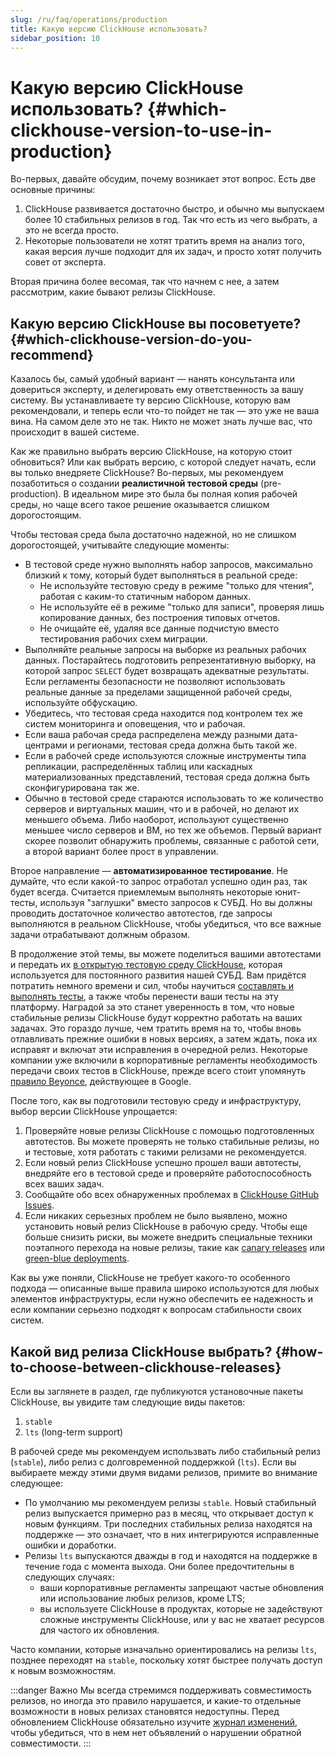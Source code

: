 ```yaml
---
slug: /ru/faq/operations/production
title: Какую версию ClickHouse использовать?
sidebar_position: 10
---
```


# Какую версию ClickHouse использовать? {#which-clickhouse-version-to-use-in-production}

Во-первых, давайте обсудим, почему возникает этот вопрос. Есть две основные причины:

1.  ClickHouse развивается достаточно быстро, и обычно мы выпускаем более 10 стабильных релизов в год. Так что есть из чего выбрать, а это не всегда просто.
2.  Некоторые пользователи не хотят тратить время на анализ того, какая версия лучше подходит для их задач, и просто хотят получить совет от эксперта.

Вторая причина более весомая, так что начнем с нее, а затем рассмотрим, какие бывают релизы ClickHouse.

## Какую версию ClickHouse вы посоветуете? {#which-clickhouse-version-do-you-recommend}

Казалось бы, самый удобный вариант — нанять консультанта или довериться эксперту, и делегировать ему ответственность за вашу систему. Вы устанавливаете ту версию ClickHouse, которую вам рекомендовали, и теперь если что-то пойдет не так — это уже не ваша вина. На самом деле это не так. Никто не может знать лучше вас, что происходит в вашей системе.

Как же правильно выбрать версию ClickHouse, на которую стоит обновиться? Или как выбрать версию, с которой следует начать, если вы только внедряете ClickHouse? Во-первых, мы рекомендуем позаботиться о создании **реалистичной тестовой среды** (pre-production). В идеальном мире это была бы полная копия рабочей среды, но чаще всего такое решение оказывается слишком дорогостоящим.

Чтобы тестовая среда была достаточно надежной, но не слишком дорогостоящей, учитывайте следующие моменты:

-   В тестовой среде нужно выполнять набор запросов, максимально близкий к тому, который будет выполняться в реальной среде:
    -   Не используйте тестовую среду в режиме "только для чтения", работая с каким-то статичным набором данных.
    -   Не используйте её в режиме "только для записи", проверяя лишь копирование данных, без построения типовых отчетов.
    -   Не очищайте её, удаляя все данные подчистую вместо тестирования рабочих схем миграции.
-   Выполняйте реальные запросы на выборке из реальных рабочих данных. Постарайтесь подготовить репрезентативную выборку, на которой запрос `SELECT` будет возвращать адекватные результаты. Если регламенты безопасности не позволяют использовать реальные данные за пределами защищенной рабочей среды, используйте обфускацию.
-   Убедитесь, что тестовая среда находится под контролем тех же систем мониторинга и оповещения, что и рабочая.
-   Если ваша рабочая среда распределена между разными дата-центрами и регионами, тестовая среда должна быть такой же.
-   Если в рабочей среде используются сложные инструменты типа репликации, распределённых таблиц или каскадных материализованных представлений, тестовая среда должна быть сконфигурирована так же.
-   Обычно в тестовой среде стараются использовать то же количество серверов и виртуальных машин, что и в рабочей, но делают их меньшего объема. Либо наоборот, используют существенно меньшее число серверов и ВМ, но тех же объемов. Первый вариант скорее позволит обнаружить проблемы, связанные с работой сети, а второй вариант более прост в управлении.

Второе направление — **автоматизированное тестирование**. Не думайте, что если какой-то запрос отработал успешно один раз, так будет всегда. Считается приемлемым выполнять некоторые юнит-тесты, используя "заглушки" вместо запросов к СУБД. Но вы должны проводить достаточное количество автотестов, где запросы выполняются в реальном ClickHouse, чтобы убедиться, что все важные задачи отрабатывают должным образом.

В продолжение этой темы, вы можете поделиться вашими автотестами и передать их [в открытую тестовую среду ClickHouse](https://github.com/ClickHouse/ClickHouse/tree/master/tests), которая используется для постоянного развития нашей СУБД. Вам придётся потратить немного времени и сил, чтобы научиться [составлять и выполнять тесты](../../development/tests.mdx), а также чтобы перенести ваши тесты на эту платформу. Наградой за это станет уверенность в том, что новые стабильные релизы ClickHouse будут корректно работать на ваших задачах. Это гораздо лучше, чем тратить время на то, чтобы вновь отлавливать прежние ошибки в новых версиях, а затем ждать, пока их исправят и включат эти исправления в очередной релиз. Некоторые компании уже включили в корпоративные регламенты необходимость передачи своих тестов в ClickHouse, прежде всего стоит упомянуть [правило Beyonce](https://www.oreilly.com/library/view/software-engineering-at/9781492082781/ch01.html#policies_that_scale_well), действующее в Google.

После того, как вы подготовили тестовую среду и инфраструктуру, выбор версии ClickHouse упрощается:

1.  Проверяйте новые релизы ClickHouse с помощью подготовленных автотестов. Вы можете проверять не только стабильные релизы, но и тестовые, хотя работать с такими релизами не рекомендуется.
2.  Если новый релиз ClickHouse успешно прошел ваши автотесты, внедряйте его в тестовой среде и проверяйте работоспособность всех ваших задач.
3.  Сообщайте обо всех обнаруженных проблемах в [ClickHouse GitHub Issues](https://github.com/ClickHouse/ClickHouse/issues).
4.  Если никаких серьезных проблем не было выявлено, можно установить новый релиз ClickHouse в рабочую среду. Чтобы еще больше снизить риски, вы можете внедрить специальные техники поэтапного перехода на новые релизы, такие как [canary releases](https://martinfowler.com/bliki/CanaryRelease.html) или [green-blue deployments](https://martinfowler.com/bliki/BlueGreenDeployment.html).

Как вы уже поняли, ClickHouse не требует какого-то особенного подхода — описанные выше правила широко используются для любых элементов инфраструктуры, если нужно обеспечить ее надежность и если компании серьезно подходят к вопросам стабильности своих систем.

## Какой вид релиза ClickHouse выбрать? {#how-to-choose-between-clickhouse-releases}

Если вы заглянете в раздел, где публикуются установочные пакеты ClickHouse, вы увидите там следующие виды пакетов:

1.  `stable`
2.  `lts` (long-term support)

В рабочей среде мы рекомендуем использвать либо стабильный релиз (`stable`), либо релиз с долговременной поддержкой (`lts`). Если вы выбираете между этими двумя видами релизов, примите во внимание следующее:

-   По умолчанию мы рекомендуем релизы `stable`. Новый стабильный релиз выпускается примерно раз в месяц, что открывает доступ к новым функциям. Три последних стабильных релиза находятся на поддержке — это означает, что в них интегрируются исправленные ошибки и доработки.
-   Релизы `lts` выпускаются дважды в год и находятся на поддержке в течение года с момента выхода. Они более предочтительны в следующих случаях:
    -   ваши корпоративные регламенты запрещают частые обновления или использование любых релизов, кроме LTS;
    -   вы используете ClickHouse в продуктах, которые не задействуют сложные инструменты ClickHouse, или у вас не хватает ресурсов для частого их обновления.

Часто компании, которые изначально ориентировались на релизы `lts`, позднее переходят на `stable`, поскольку хотят быстрее получать доступ к новым возможностям.

:::danger Важно
Мы всегда стремимся поддерживать совместимость релизов, но иногда это правило нарушается, и какие-то отдельные возможности в новых релизах становятся недоступны. Перед обновлением ClickHouse обязательно изучите [журнал изменений](../../whats-new/changelog/index.mdx), чтобы убедиться, что в нем нет объявлений о нарушении обратной совместимости.
:::
